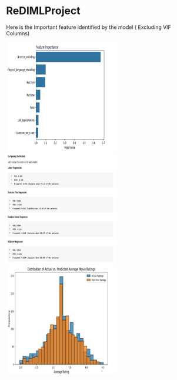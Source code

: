 # ReDIMLProject
Here is the Important feature identified by the model ( Excluding VIF Columns)
<p float="left">
  <img src="/images/Feature_imp_randomsearched_vif.jpg" alt="Feature Importance" width="300" height="300" />
  <img src="/images/Model_Comparision.jpg" alt="Model Comparison" width="300" height="300" />
  <img src="/images/Comparison_Actual_Predicted_randomsearched_vif.jpg" alt="Actual vs Predicted" width="300" height="300" />
</p>
